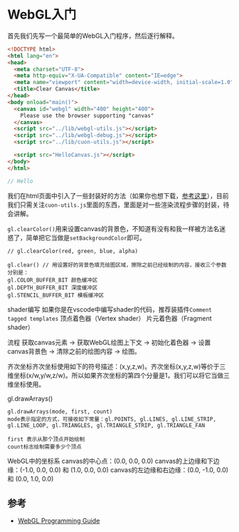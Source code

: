 # WebGL入门

首先我们先写一个最简单的WebGL入门程序，然后逐行解释。
```html
<!DOCTYPE html>
<html lang="en">
<head>
  <meta charset="UTF-8">
  <meta http-equiv="X-UA-Compatible" content="IE=edge">
  <meta name="viewport" content="width=device-width, initial-scale=1.0">
  <title>Clear Canvas</title>
</head>
<body onload="main()">
  <canvas id="webgl" width="400" height="400">
    Please use the browser supporting "canvas"
  </canvas>
  <script src="../lib/webgl-utils.js"></script>
  <script src="../lib/webgl-debug.js"></script>
  <script src="../lib/cuon-utils.js"></script>

  <script src="HelloCanvas.js"></script>
</body>
</html>
```
```javascript
// Hello
```

我们在html页面中引入了一些封装好的方法（如果你也想下载，[参考这里](https://sites.google.com/site/webglbook/home/chapter-2)），目前我们只需关注`cuon-utils.js`里面的东西，里面是对一些渲染流程步骤的封装，待会讲解。

`gl.clearColor()`用来设置canvas的背景色，不知道有没有和我一样被方法名迷惑了，简单把它当做是`setBackgroundColor`即可。
```
// gl.clearColor(red, green, blue, alpha)
```

```
gl.clear() // 用设置好的背景色填充绘图区域，擦除之前已经绘制的内容，接收三个参数分别是：
gl.COLOR_BUFFER_BIT 颜色缓冲区
gl.DEPTH_BUFFER_BIT 深度缓冲区
gl.STENCIL_BUFFER_BIT 模板缓冲区
```

shader编写
如果你是在vscode中编写shader的代码，推荐装插件`Comment tagged templates`
顶点着色器（Vertex shader）
片元着色器（Fragment shader）


流程
获取canvas元素 -> 获取WebGL绘图上下文 -> 初始化着色器 -> 设置canvas背景色 -> 清除之前的绘图内容 -> 绘图。

齐次坐标齐次坐标使用如下的符号描述：(x,y,z,w)。齐次坐标(x,y,z,w)等价于三维坐标(x/w,y/w,z/w)。所以如果齐次坐标的第四个分量是1，我们可以将它当做三维坐标使用。

gl.drawArrays()
```
gl.drawArrays(mode, first, count)
mode表示指定的方式，可接收如下常量：gl.POINTS, gl.LINES, gl.LINE_STRIP, gl.LINE_LOOP, gl.TRIANGLES, gl.TRIANGLE_STRIP, gl.TRIANGLE_FAN

first 表示从那个顶点开始绘制
count标志绘制需要多少个顶点
```

WebGL中的坐标系
canvas的中心点：(0.0, 0.0, 0.0)
canvas的上边缘和下边缘：(-1.0, 0.0, 0.0) 和 (1.0, 0.0, 0.0)
canvas的左边缘和右边缘：(0.0, -1.0, 0.0) 和 (0.0, 1.0, 0.0)




## 参考
* [WebGL Programming Guide](https://sites.google.com/site/webglbook/home)